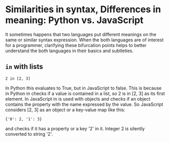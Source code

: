 # Similarities in syntax, Differences in meaning: Python vs. JavaScript


It sometimes happens that two languages put different meanings on the same or similar syntax expression. When the both languages are of interest for a programmer,  clarifying these bifurcation points helps to better understand the both languages in their basics and subtleties.



## `in` with lists


```
2 in [2, 3]

```

In Python this evaluates to True, but in JavaScript to false. This is because in Python in checks if a value is contained in a list, so 2 is in [2, 3] as its first element. In JavaScript in is used with objects and checks if an object contains the property with the name expressed by the value. So JavaScript considers [2, 3] as an object or a key-value map like this:

```
{'0': 2, '1': 3}

```

and checks if it has a property or a key '2' in it. Integer 2 is silently converted to string '2'.


